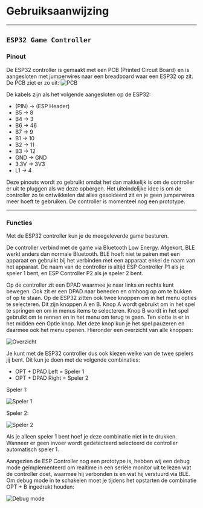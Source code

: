 ﻿# Gebruiksaanwijzing

---

## `ESP32 Game Controller`

### Pinout

De ESP32 controller is gemaakt met een PCB (Printed Circuit Board) en is aangesloten met jumperwires naar een breadboard waar een ESP32 op zit. De PCB ziet er zo uit: ![PCB](https://cdn.discordapp.com/attachments/1152210205300502610/1179433522910478509/20231129_152242.jpg?ex=6579c410&is=65674f10&hm=487d624c67cb26b40d3da9b3e71ae7e3f586247cbe0e219cd58ccf039fe1b08c&)

De kabels zijn als het volgende aangesloten op de ESP32:

- (PIN) -> (ESP Header)
- B5 &rarr; 8
- B4 &rarr; 3
- B6 &rarr; 46
- B7 &rarr; 9
- B1 &rarr; 10
- B2 &rarr; 11
- B3 &rarr; 12
- GND &rarr; GND
- 3.3V &rarr; 3V3
- L1 &rarr; 4

Deze pinouts wordt zo gebruikt omdat het dan makkelijk is om de controller er uit te pluggen als we deze opbergen. Het uiteindelijke idee is om de controller zo te ontwikkelen dat alles gesoldeerd zit en je geen jumperwires meer hoeft te gebruiken. De controller is momenteel nog een prototype.

---

### Functies

Met de ESP32 controller kun je de meegeleverde game besturen.

De controller verbind met de game via Bluetooth Low Energy. Afgekort, BLE werkt anders dan normale Bluetooth. BLE hoeft niet te pairen met een apparaat en gebruikt bij het verbinden met een apparaat enkel de naam van het apparaat. De naam van de controller is altijd ESP Controller P1 als je speler 1 bent, en ESP Controller P2 als je speler 2 bent.

Op de controller zit een DPAD waarmee je naar links en rechts kunt bewegen. Ook zit er een DPAD naar beneden en omhoog op om te bukken of op te staan.
Op de ESP32 zitten ook twee knoppen om in het menu opties te selecteren. Dit zijn knoppen A en B. Knop A wordt gebruikt om in het spel te springen en om in menus items te selecteren. Knop B wordt in het spel gebruikt om te rennen en in het menu om terug te gaan.
Ten slotte is er in het midden een Optie knop. Met deze knop kun je het spel pauzeren en daarmee ook het menu openen. Hieronder een overzicht van alle knoppen:

![Overzicht](https://cdn.discordapp.com/attachments/1152210205300502610/1179437678568161280/20231129_152242_-_Copy.jpg?ex=6579c7ef&is=656752ef&hm=657e938af68f1b674aaa27b4bca1efea3e39fd328445c655d774a32b94961f4b&)

Je kunt met de ESP32 controller dus ook kiezen welke van de twee spelers jij bent. Dit kun je doen met de volgende combinaties:

- OPT + DPAD Left = Speler 1
- OPT + DPAD Right = Speler 2

Speler 1:

![Speler 1](https://cdn.discordapp.com/attachments/1152210205300502610/1179439100886011924/speler1.png?ex=6579c942&is=65675442&hm=04cd7c80f46fae221c802a6631f8e91f74d9d3819d54ed5d0f425fe06f99b872&)

Speler 2:

![Speler 2](https://cdn.discordapp.com/attachments/1152210205300502610/1179439258306613332/speler2.png?ex=6579c968&is=65675468&hm=0e115f499312087a6e93b89a2c700b109253e7e61cee8bd2ee01dfca72b436f6&)

Als je alleen speler 1 bent hoef je deze combinatie niet in te drukken. Wanneer er geen invoer wordt gedetecteerd selecteerd de controller automatisch speler 1.

Aangezien de ESP Controller nog een prototype is, hebben wij een debug mode geïmplementeerd om realtime in een seriële monitor uit te lezen wat de controller doet, waarmee hij verbonden is en wat hij verstuurd via BLE. Om debug mode in te schakelen moet je tijdens het opstarten de combinatie OPT + B ingedrukt houden:

![Debug mode](https://cdn.discordapp.com/attachments/1152210205300502610/1179439972911153242/debugmode.png?ex=6579ca12&is=65675512&hm=f0ca21441e7f216435b438172a0b2cd68d30c3abc39ee56b8fc6eb58ace45919&)
